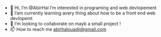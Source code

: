 - 👋 Hi, I’m @AbirHal
I’m interested in programing and web devlopement
- 🌱 I’am currently learning avery thing about how to be a front end web devlopemt
- 💞️ I’m looking to collaborate on mayb a small project !
- 📫 How to reach me  abirhalouadji@gmail.com
<!---
AbirHal/AbirHal is a ✨ special ✨ repository because its `README.md` (this file) appears on your GitHub profile.
You can click the Preview link to take a look at your changes.
--->
